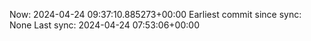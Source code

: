 Now: 2024-04-24 09:37:10.885273+00:00 Earliest commit since sync: None Last sync: 2024-04-24 07:53:06+00:00
